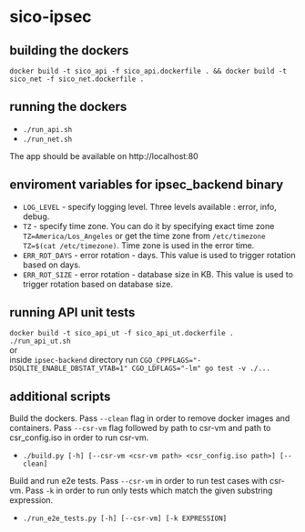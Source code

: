 # sico-ipsec

## building the dockers

`docker build -t sico_api -f sico_api.dockerfile . && docker build -t sico_net -f sico_net.dockerfile .`

## running the dockers

- `./run_api.sh`
- `./run_net.sh`

The app should be available on http://localhost:80

## enviroment variables for ipsec_backend binary

- `LOG_LEVEL` - specify logging level. Three levels available : error, info, debug.
- `TZ` - specify time zone. You can do it by specifying exact time zone `TZ=America/Los_Angeles` or get the time zone from `/etc/timezone` `TZ=$(cat /etc/timezone)`. Time zone is used in the error time. 
- `ERR_ROT_DAYS` - error rotation - days. This value is used to trigger rotation based on days.
- `ERR_ROT_SIZE` - error rotation - database size in KB. This value is used to trigger rotation based on database size.

## running API unit tests

`docker build -t sico_api_ut -f sico_api_ut.dockerfile .`  
`./run_api_ut.sh`  
or  
inside `ipsec-backend` directory run `CGO_CPPFLAGS="-DSQLITE_ENABLE_DBSTAT_VTAB=1" CGO_LDFLAGS="-lm" go test -v ./...`

## additional scripts

Build the dockers. Pass `--clean` flag in order to remove docker images and containers. Pass `--csr-vm` flag followed by path to csr-vm and path to csr_config.iso in order to run csr-vm.  
- `./build.py [-h] [--csr-vm <csr-vm path> <csr_config.iso path>] [--clean]`

Build and run e2e tests. Pass `--csr-vm` in order to run test cases with csr-vm. Pass `-k` in order to run only tests which match the given substring expression.  
- `./run_e2e_tests.py [-h] [--csr-vm] [-k EXPRESSION]`
